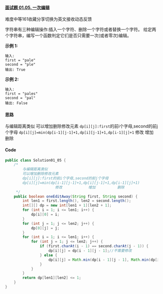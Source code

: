 #### [面试题 01.05. 一次编辑](https://leetcode.cn/problems/one-away-lcci/)

难度中等161收藏分享切换为英文接收动态反馈

字符串有三种编辑操作:插入一个字符、删除一个字符或者替换一个字符。 给定两个字符串，编写一个函数判定它们是否只需要一次(或者零次)编辑。

**示例 1:**

```
输入: 
first = "pale"
second = "ple"
输出: True
```

**示例 2:**

```
输入: 
first = "pales"
second = "pal"
输出: False
```

#### 思路

与编辑距离类似 可以增加删除修改元素
`dp[i][j]:first`的前i个字母,second的前j个字母
`dp[i][j]=min(dp[i-1][j-1]+1,dp[i][j-1]+1,dp[i-1][j]+1`
修改 增加 删除

#### **Code**

```java
public class Solution01_05 {
    /*
        与编辑距离类似
        可以增加删除修改元素
        dp[i][j]:first的前i个字母,second的前j个字母
        dp[i][j]=min(dp[i-1][j-1]+1,dp[i][j-1]+1,dp[i-1][j]+1)
                       修改            增加          删除
     */
    public boolean oneEditAway(String first, String second) {
        int len1 = first.length(), len2 = second.length();
        int[][] dp = new int[len1 + 1][len2 + 1];
        for (int i = 1; i <= len1; i++) {
            dp[i][0] = i;
        }
        for (int j = 1; j <= len2; j++) {
            dp[0][j] = j;
        }
        for (int i = 1; i <= len1; i++) {
            for (int j = 1; j <= len2; j++) {
                if (first.charAt(i - 1) == second.charAt(j - 1)) {
                    dp[i][j] = dp[i - 1][j - 1];//不需要修改
                } else {
                    dp[i][j] = Math.min(dp[i - 1][j - 1], Math.min(dp[i - 1][j], dp[i][j - 1])) + 1;
                }
            }
        }
        return dp[len1][len2] <= 1;
    }
}
```